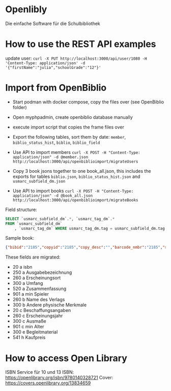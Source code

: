 # Openlibly

Die einfache Software für die Schulbibliothek

# How to use the REST API examples
update user:
`curl -X PUT http://localhost:3000/api/user/1080 -H 'Content-Type: application/json' -d '{"firstName":"julia","schoolGrade":"12"}'`

# Import from OpenBiblio

- Start podman with docker compose, copy the files over (see OpenBiblio folder)
- Open myphpadmin, create openbiblio database manually
- execute import script that copies the frame files over
- Export the following tables, sort them by date: `member`, `biblio_status_hist`, `biblio`, `biblio_field`

- Use API to import members `curl -X POST -H "Content-Type: application/json" -d @member.json http://localhost:3000/api/openbiblioimport/migrateUsers`

- Copy 3 book jsons together to one book_all.json, this includes the exports for tables `biblio.json`, `biblio_status_hist.json` and `usmarc_subfield_dm.json`
- Use API to import books `curl -X POST -H "Content-Type: application/json" -d @book_all.json  http://localhost:3000/api/openbiblioimport/migrateBooks`



Field structure:
```sql
SELECT `usmarc_subfield_dm`.*, `usmarc_tag_dm`.*
FROM `usmarc_subfield_dm`
	, `usmarc_tag_dm` WHERE usmarc_tag_dm.tag = usmarc_subfield_dm.tag
```


Sample book:
```json
{"bibid":"2185","copyid":"2185","copy_desc":"","barcode_nmbr":"2185","status_cd":"out","status_begin_dt":"2006-06-09 10:17:18","due_back_dt":"2006-06-30","mbrid":"1035","renewal_count":"0","create_dt":"2005-05-24 20:08:39","last_change_dt":"2023-01-27 10:56:54","last_change_userid":"4","material_cd":"2","collection_cd":"6","call_nmbr1":"Bücherei","call_nmbr2":"","call_nmbr3":"","title":"Die Wilden Fußballkerle. Bd. 09: Joschka, die siebte Kavallerie","title_remainder":"","responsibility_stmt":"","author":"Masannek, Joachim","topic1":"Fußball","topic2":"Teamgeist","topic3":"","topic4":"","topic5":"","opac_flg":"Y"},
```



These fields are migrated:
- 20 a isbn	
- 250 a Ausgabebezeichnung
- 260 a Erscheinungsort
- 300 a Umfang
- 520 a Zusammenfassung
- 901 a min Spieler
- 260 b Name des Verlags	
- 300 b Andere physische Merkmale			
- 20 c Beschaffungsangaben
- 260 c Erscheinungsjahr
- 300 c Ausmaße
- 901 c min Alter
- 300 e Begleitmaterial
- 541 h Kaufpreis	


# How to access Open Library
ISBN Service für 10 und 13 ISBN: 
https://openlibrary.org/isbn/9780140328721
Cover: 
https://covers.openlibrary.org/13834659